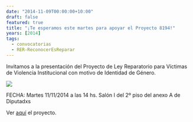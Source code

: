 ```yaml
---
date: "2014-11-09T00:00:00+10:00"
draft: false
featured: true
title: "¡Te esperamos este martes para apoyar el Proyecto 8194!"
years: [2014]
tags:
  - convocatorias
  - RER-ReconocerEsReparar
---
```


Invitamos a la presentación del Proyecto de Ley Reparatorio para Víctimas de Violencia Institucional con motivo de Identidad de Género.

![](/images/post/20141109.jpg/)

FECHA: Martes 11/11/2014 a las 14 hs. Salón I del 2º piso del anexo A de Diputadxs

Ver [aquí]("http://www.diputados.gov.ar/proyectos/proyecto.jsp?id=168626") el proyecto.